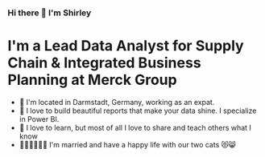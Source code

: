 ### Hi there 👋 I'm Shirley

# I'm a Lead Data Analyst for Supply Chain & Integrated Business Planning at Merck Group

- 🚩 I'm located in Darmstadt, Germany, working as an expat.
- 🧐 I love to build beautiful reports that make your data shine. I specialize in Power BI.
- 🚀 I love to learn, but most of all I love to share and teach others what I know
- 🧍🏼‍♀️🧍🏼‍♂️ I'm married and have a happy life with our two cats 😻😸
